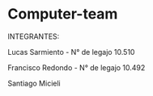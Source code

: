 # Computer-team
INTEGRANTES: 

Lucas Sarmiento - N° de legajo 10.510

Francisco Redondo - N° de legajo 10.492 

Santiago Micieli

